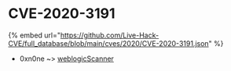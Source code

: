 # CVE-2020-3191
{% embed url="https://github.com/Live-Hack-CVE/full_database/blob/main/cves/2020/CVE-2020-3191.json" %}

* 0xn0ne ~> [weblogicScanner](https://www.alice-snow.ru/2020/database/cve-2020-3191/weblogicscanner-0xn0ne)